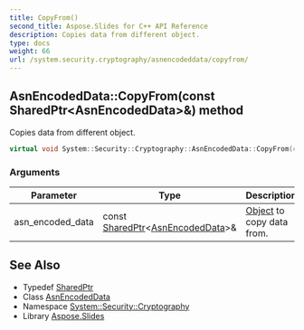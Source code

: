 ```yaml
---
title: CopyFrom()
second_title: Aspose.Slides for C++ API Reference
description: Copies data from different object.
type: docs
weight: 66
url: /system.security.cryptography/asnencodeddata/copyfrom/
---
```

## AsnEncodedData::CopyFrom(const SharedPtr\<AsnEncodedData\>\&) method


Copies data from different object.

```cpp
virtual void System::Security::Cryptography::AsnEncodedData::CopyFrom(const SharedPtr<AsnEncodedData> &asn_encoded_data)
```


### Arguments

| Parameter | Type | Description |
| --- | --- | --- |
| asn_encoded_data | const [SharedPtr](../../../system/sharedptr/)\<[AsnEncodedData](../)\>\& | [Object](../../../system/object/) to copy data from. |

## See Also

* Typedef [SharedPtr](../../../system/sharedptr/)
* Class [AsnEncodedData](../)
* Namespace [System::Security::Cryptography](../../)
* Library [Aspose.Slides](../../../)